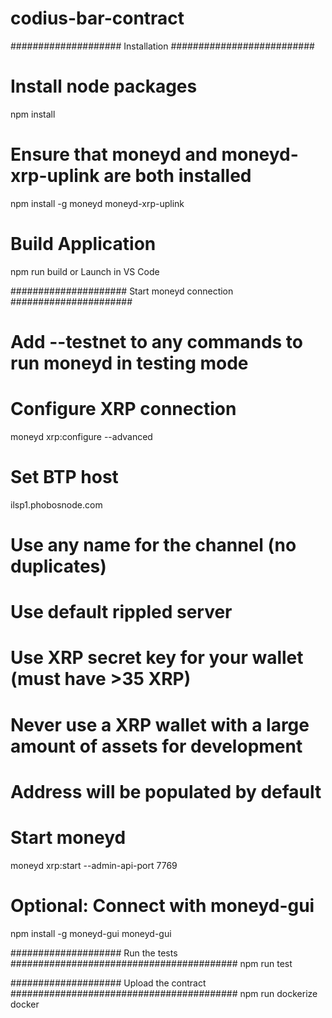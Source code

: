 # codius-bar-contract

#################### Installation ##########################

# Install node packages
npm install

# Ensure that moneyd and moneyd-xrp-uplink are both installed
npm install -g moneyd moneyd-xrp-uplink

# Build Application
npm run build or Launch in VS Code

##################### Start moneyd connection ######################

# Add --testnet to any commands to run moneyd in testing mode

# Configure XRP connection
moneyd xrp:configure --advanced

# Set BTP host
ilsp1.phobosnode.com

# Use any name for the channel (no duplicates)

# Use default rippled server

# Use XRP secret key for your wallet (must have >35 XRP)
# Never use a XRP wallet with a large amount of assets for development
# Address will be populated by default

# Start moneyd
moneyd xrp:start --admin-api-port 7769

# Optional: Connect with moneyd-gui
npm install -g moneyd-gui
moneyd-gui

#################### Run the tests #########################################
npm run test

#################### Upload the contract #########################################
npm run dockerize
docker